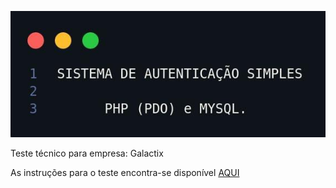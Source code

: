 ![](https://github.com/NevesSFelipe/Autenticacao_Simples/blob/master/README/img/capa_readme.jpeg)

Teste técnico para empresa: Galactix

As instruções para o teste encontra-se disponível [AQUI](http://localhost/)